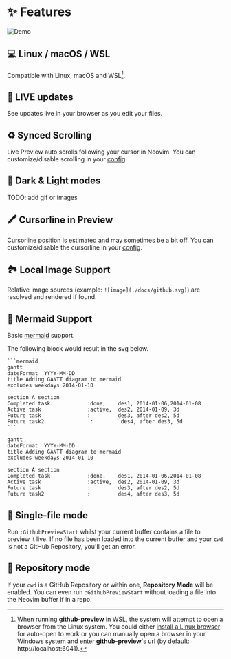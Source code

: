 # ✨ Features

![Demo](https://raw.githubusercontent.com/wallpants/gifs/main/github-preview.nvim/demo.gif)

## 💻 Linux / macOS / WSL

Compatible with Linux, macOS and WSL[^1].

[^1]:
    When running **github-preview** in WSL, the system will attempt to open a browser from the
    Linux system. You could either [install a Linux browser](https://learn.microsoft.com/en-us/windows/wsl/tutorials/gui-apps)
    for auto-open to work or you can manually open a browser in your Windows system and enter
    **github-preview**'s url (by default: http://localhost:6041).

## 🔴 LIVE updates

See updates live in your browser as you edit your files.

## ♻️ Synced Scrolling

Live Preview auto scrolls following your cursor in Neovim. You can customize/disable scrolling
in your [config](../README.md#%EF%B8%8F-configuration).

## 🌈 Dark & Light modes

TODO: add gif or images

## 🖍️ Cursorline in Preview

Cursorline position is estimated and may sometimes be a bit off. You can customize/disable
the cursorline in your [config](../README.md#%EF%B8%8F-configuration).

## 🏞️ Local Image Support

Relative image sources (example: `![image](./docs/github.svg)`) are resolved and rendered if found.

## 🧜 Mermaid Support

Basic [mermaid](https://mermaid.js.org/) support.

The following block would result in the svg below.

````
```mermaid
gantt
dateFormat  YYYY-MM-DD
title Adding GANTT diagram to mermaid
excludes weekdays 2014-01-10

section A section
Completed task            :done,    des1, 2014-01-06,2014-01-08
Active task               :active,  des2, 2014-01-09, 3d
Future task               :         des3, after des2, 5d
Future task2               :         des4, after des3, 5d
```
````

```mermaid
gantt
dateFormat  YYYY-MM-DD
title Adding GANTT diagram to mermaid
excludes weekdays 2014-01-10

section A section
Completed task            :done,    des1, 2014-01-06,2014-01-08
Active task               :active,  des2, 2014-01-09, 3d
Future task               :         des3, after des2, 5d
Future task2              :         des4, after des3, 5d
```

## 📄 Single-file mode

Run `:GithubPreviewStart` whilst your current buffer contains a file to preview it live.
If no file has been loaded into the current buffer and your `cwd` is not a GitHub Repository,
you'll get an error.

## 📂 Repository mode

If your `cwd` is a GitHub Repository or within one, **Repository Mode** will be enabled.
You can even run `:GithubPreviewStart` without loading a file into the Neovim buffer if
in a repo.
